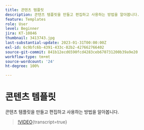 ```yaml
---
title: 콘텐츠 템플릿
description: 콘텐츠 템플릿을 만들고 편집하고 사용하는 방법을 알아봅니다.
feature: Templates
role: User
level: Beginner
jira: KT-10846
thumbnail: 3413743.jpg
last-substantial-update: 2023-01-31T00:00:00Z
exl-id: 6c9bfc6b-4391-433c-82b2-427662766402
source-git-commit: 841b12ecd6590fcd4283ceb670731200b39a9e20
workflow-type: tm+mt
source-wordcount: '24'
ht-degree: 100%

---
```


# 콘텐츠 템플릿

콘텐츠 템플릿을 만들고 편집하고 사용하는 방법을 알아봅니다.

>[!VIDEO](https://video.tv.adobe.com/v/3413743?quality=12&learn=on){transcript=true}
